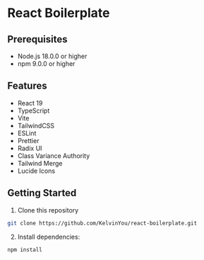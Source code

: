 # React Boilerplate

## Prerequisites

- Node.js 18.0.0 or higher
- npm 9.0.0 or higher

## Features

- React 19
- TypeScript
- Vite
- TailwindCSS
- ESLint
- Prettier
- Radix UI
- Class Variance Authority
- Tailwind Merge
- Lucide Icons

## Getting Started

1. Clone this repository

```sh
git clone https://github.com/KelvinYou/react-boilerplate.git
```

2. Install dependencies:

```sh
npm install
```
